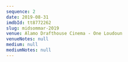 ```yaml
---
sequence: 2
date: 2019-08-31
imdbId: tt8772262
slug: midsommar-2019
venue: Alamo Drafthouse Cinema - One Loudoun
venueNotes: null
medium: null
mediumNotes: null
---
```


